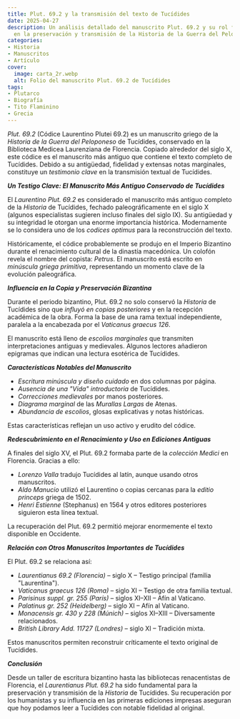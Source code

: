 ```yaml
---
title: Plut. 69.2 y la transmisión del texto de Tucídides
date: 2025-04-27
description: Un análisis detallado del manuscrito Plut. 69.2 y su rol fundamental
  en la preservación y transmisión de la Historia de la Guerra del Peloponeso de Tucídides.
categories:
- Historia
- Manuscritos
- Artículo
cover:
  image: carta_2r.webp
  alt: Folio del manuscrito Plut. 69.2 de Tucídides
tags:
- Plutarco
- Biografía
- Tito Flaminino
- Grecia
---
```


*Plut. 69.2* (Códice Laurentino Plutei 69.2) es un manuscrito griego de la *Historia de la Guerra del Peloponeso* de Tucídides, conservado en la Biblioteca Medicea Laurenziana de Florencia. Copiado alrededor del siglo X, este códice es el manuscrito más antiguo que contiene el texto completo de Tucídides. Debido a su antigüedad, fidelidad y extensas notas marginales, constituye un *testimonio clave* en la transmisión textual de Tucídides.

***Un Testigo Clave: El Manuscrito Más Antiguo Conservado de Tucídides***

El *Laurentino Plut. 69.2* es considerado el manuscrito más antiguo completo de la *Historia* de Tucídides, fechado paleográficamente en el siglo X (algunos especialistas sugieren incluso finales del siglo IX). Su antigüedad y su integridad le otorgan una enorme importancia histórica. Modernamente se lo considera uno de los *codices optimus* para la reconstrucción del texto.

Históricamente, el códice probablemente se produjo en el Imperio Bizantino durante el renacimiento cultural de la dinastía macedónica. Un colofón revela el nombre del copista: *Petrus*. El manuscrito está escrito en *minúscula griega primitiva*, representando un momento clave de la evolución paleográfica.

***Influencia en la Copia y Preservación Bizantina***

Durante el periodo bizantino, Plut. 69.2 no solo conservó la *Historia* de Tucídides sino que *influyó en copias posteriores* y en la recepción académica de la obra. Forma la base de una rama textual independiente, paralela a la encabezada por el *Vaticanus graecus 126*.

El manuscrito está lleno de *escolios marginales* que transmiten interpretaciones antiguas y medievales. Algunos lectores añadieron epigramas que indican una lectura esotérica de Tucídides.

***Características Notables del Manuscrito***

- *Escritura minúscula y diseño cuidado* en dos columnas por página.
- *Ausencia de una "Vida" introductoria* de Tucídides.
- *Correcciones medievales* por manos posteriores.
- *Diagrama marginal* de las *Murallas Largas* de Atenas.
- *Abundancia de escolios*, glosas explicativas y notas históricas.

Estas características reflejan un uso activo y erudito del códice.

***Redescubrimiento en el Renacimiento y Uso en Ediciones Antiguas***

A finales del siglo XV, el Plut. 69.2 formaba parte de la *colección Medici* en Florencia. Gracias a ello:

- *Lorenzo Valla* tradujo Tucídides al latín, aunque usando otros manuscritos.
- *Aldo Manucio* utilizó el Laurentino o copias cercanas para la *editio princeps* griega de 1502.
- *Henri Estienne* (Stephanus) en 1564 y otros editores posteriores siguieron esta línea textual.

La recuperación del Plut. 69.2 permitió mejorar enormemente el texto disponible en Occidente.

***Relación con Otros Manuscritos Importantes de Tucídides***

El Plut. 69.2 se relaciona así:

- *Laurentianus 69.2 (Florencia)* – siglo X – Testigo principal (familia "Laurentina").
- *Vaticanus graecus 126 (Roma)* – siglo XI – Testigo de otra familia textual.
- *Parisinus suppl. gr. 255 (París)* – siglos XI–XII – Afín al Vaticano.
- *Palatinus gr. 252 (Heidelberg)* – siglo XI – Afín al Vaticano.
- *Monacensis gr. 430 y 228 (Múnich)* – siglos XI–XIII – Diversamente relacionados.
- *British Library Add. 11727 (Londres)* – siglo XI – Tradición mixta.

Estos manuscritos permiten reconstruir críticamente el texto original de Tucídides.

***Conclusión***

Desde un taller de escritura bizantino hasta las bibliotecas renacentistas de Florencia, el *Laurentianus Plut. 69.2* ha sido fundamental para la preservación y transmisión de la *Historia* de Tucídides. Su recuperación por los humanistas y su influencia en las primeras ediciones impresas aseguran que hoy podamos leer a Tucídides con notable fidelidad al original.